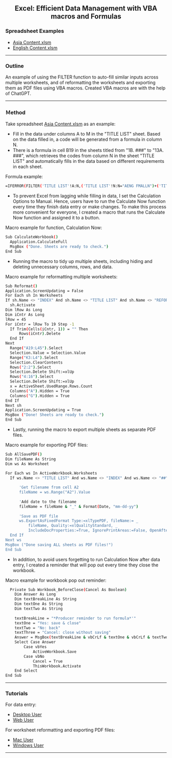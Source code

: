 <h2 align="center">Excel: Efficient Data Management with VBA macros and Formulas</h1>
</div>

### Spreadsheet Examples
- [Asia Content.xlsm](https://github.com/Pwang0722/Excel_DataManagement/raw/main/(Asia%20Content)%20Clean%20Template.xlsm)
- [English Content.xlsm](https://github.com/Pwang0722/Excel_DataManagement/raw/main/(English%20Content)%20Clean%20Template.xlsm)
---

### Outline
An example of using the FILTER function to auto-fill similar inputs across multiple worksheets, and of reformatting the worksheets and exporting them as PDF files using VBA macros. Created VBA macros are with the help of ChatGPT.

---

### Ｍethod 
Take spreadsheet [Asia Content.xlsm](https://github.com/Pwang0722/Excel_DataManagement/raw/main/(Asia%20Content)%20Clean%20Template.xlsm) as an example:
- Fill in the data under columns A to M in the "TITLE LIST" sheet. Based on the data filled in, a code will be generated from a formula in column N.
- There is a formula in cell B19 in the sheets titled from "1B. ###" to "13A. ###", which retrieves the codes from column N in the sheet "TITLE LIST" and automatically fills in the data based on different requirements in each sheet.

Formula example:
  ```bash
 =IFERROR(FILTER('TITLE LIST'!A:N,('TITLE LIST'!N:N="AENG FMALLN")+('TITLE LIST'!N:N="GMAND FMALLN")+('TITLE LIST'!N:N="OMAND FMALLN")+('TITLE LIST'!N:N="OBM FMALLN")+('TITLE LIST'!N:N="ASOT ONLYALLN")+('TITLE LIST'!N:N="GSOT ONLYALLN")+('TITLE LIST'!N:N="OSOT ONLYALLN")+('TITLE LIST'!N:N="AENG FM05BN")+('TITLE LIST'!N:N="GMAND FM05BN")+('TITLE LIST'!N:N="OMAND FM05BN")+('TITLE LIST'!N:N="OBM FM05BN")+('TITLE LIST'!N:N="ASOT ONLY05BN")+('TITLE LIST'!N:N="GSOT ONLY05BN")+('TITLE LIST'!N:N="OSOT ONLY05BN")+('TITLE LIST'!N:N="GMAND FMALLY")+('TITLE LIST'!N:N="GSOT ONLYALLY")+('TITLE LIST'!N:N="GMAND FM05BY")+('TITLE LIST'!N:N="GSOT ONLY05BY")),"")
  ```
 - To prevent Excel from lagging while filling in data, I set the Calculation Options to Manual. Hence, users have to run the Calculate Now function every time they finish data entry or make changes. To make this process more convenient for everyone, I created a macro that runs the Calculate Now function and assigned it to a button.

Macro example for function, Calculation Now:
  ```bash
  Sub CalculateWorkbook()
    Application.CalculateFull
    MsgBox ("Done. Sheets are ready to check.")
End Sub
```
- Running the macro to tidy up multiple sheets, including hiding and deleting unnecessary columns, rows, and data.

Macro example for reformatting multiple worksheets:
  ```bash
  Sub Reformat()
Application.ScreenUpdating = False
For Each sh In Worksheets
If sh.Name <> "INDEX" And sh.Name <> "TITLE LIST" And sh.Name <> "REFORMAT" And sh.Name <> "#" And sh.Name <> "##" Then
    sh.Activate
Dim lRow As Long
Dim iCntr As Long
lRow = 45
For iCntr = lRow To 19 Step -1
    If Trim(Cells(iCntr, 1)) = "" Then
        Rows(iCntr).Delete
    End If
Next
    Range("A19:L45").Select
    Selection.Value = Selection.Value
    Range("K3:L4").Select
    Selection.ClearContents
    Rows("2:2").Select
    Selection.Delete Shift:=xlUp
    Rows("4:16").Select
    Selection.Delete Shift:=xlUp
    x = ActiveSheet.UsedRange.Rows.Count
    Columns("A").Hidden = True
    Columns("G").Hidden = True
End If
Next sh
Application.ScreenUpdating = True
MsgBox ("Done! Sheets are ready to check.")
End Sub
```
- Lastly, running the macro to export multiple sheets as separate PDF files.

Macro example for exporting PDF files:
  ```bash
  Sub AllSavePDF()
Dim fileName As String
Dim ws As Worksheet

For Each ws In ActiveWorkbook.Worksheets
    If ws.Name <> "TITLE LIST" And ws.Name <> "INDEX" And ws.Name <> "##" And ws.Name <> "#" And ws.Name <> "REFORMAT" Then
    
        'Get filename from cell A2
        fileName = ws.Range("A2").Value
        
        'Add date to the filename
        fileName = fileName & "_" & Format(Date, "mm-dd-yy")
        
        'Save as PDF file
        ws.ExportAsFixedFormat Type:=xlTypePDF, fileName:= _
            fileName, Quality:=xlQualityStandard, _
            IncludeDocProperties:=True, IgnorePrintAreas:=False, OpenAfterPublish:=False
    End If
Next ws
MsgBox ("Done saving ALL sheets as PDF files!")
End Sub
```

- In addition, to avoid users forgetting to run Calculation Now after data entry, I created a reminder that will pop out every time they close the workbook.           

Macro example for workbook pop out reminder:
```bash
  Private Sub Workbook_BeforeClose(Cancel As Boolean)
    Dim Answer As Long
    Dim textBreakLine As String
    Dim textOne As String
    Dim textTwo As String
 
    textBreakLine = "*Producer reminder to run formula*'"
    textOne = "Yes: save & close"
    textTwo = "No: back"
    textThree = "Cancel: close without saving"
    Answer = MsgBox(textBreakLine & vbCrLf & textOne & vbCrLf & textTwo & vbCrLf & textTree, vbQuestion + vbYesNoCancel, "Close Workbook")
    Select Case Answer
        Case vbYes
            ActiveWorkbook.Save
        Case vbNo
            Cancel = True
            ThisWorkbook.Activate
    End Select
End Sub
```
---

### Tutorials
For data entry:
- [Desktop User](https://ior.ad/9aZG?iframeHash=mobilequick-1)
- [Web User](https://ior.ad/9aZm?iframeHash=mobilequick-1)

For worksheet reformatting and exporting PDF files:
- [Mac User](https://ior.ad/9b99)
- [Windows User](https://github.com/Pwang0722/Excel_DataManagement/blob/main/Steps%20(for%20Win).pdf)
---
